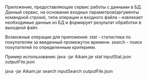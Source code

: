 Приложение, предоставляющее сервис работы с данными в БД.
Данный сервис, на основании входных параметров(аргументы командной строки),
типа операции и входного файла – извлекает необходимые данные из БД и формирует результат обработки в выходной файл.

Возможные операции для приложения:
stat - статистика по покупателям за введенный промежуток времени.
search - поиск покупателей по определенным критериям.

Пример использования: 
java -jar Aikam.jar stat inputStat.json outputFile.json


java -jar Aikam.jar search inputSearch outputFile.json

